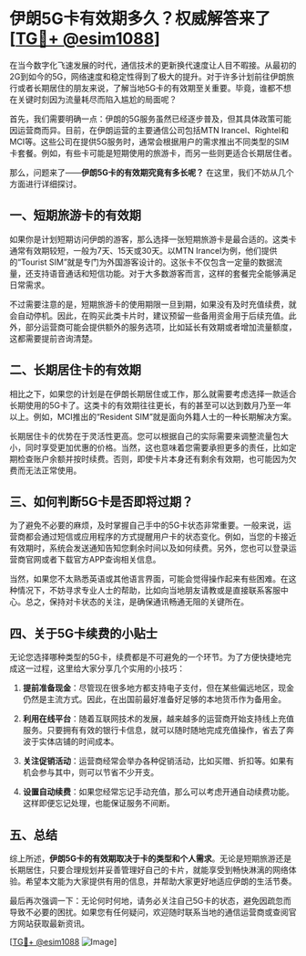 # 伊朗5G卡有效期多久？权威解答来了[[TG💪+ @esim1088](https://t.me/s/esim1088)]

在当今数字化飞速发展的时代，通信技术的更新换代速度让人目不暇接。从最初的2G到如今的5G，网络速度和稳定性得到了极大的提升。对于许多计划前往伊朗旅行或者长期居住的朋友来说，了解当地5G卡的有效期至关重要。毕竟，谁都不想在关键时刻因为流量耗尽而陷入尴尬的局面呢？

首先，我们需要明确一点：伊朗的5G服务虽然已经逐步普及，但其具体政策可能因运营商而异。目前，在伊朗运营的主要通信公司包括MTN Irancel、Rightel和MCI等。这些公司在提供5G服务时，通常会根据用户的需求推出不同类型的SIM卡套餐。例如，有些卡可能是短期使用的旅游卡，而另一些则更适合长期居住者。

那么，问题来了——**伊朗5G卡的有效期究竟有多长呢？** 在这里，我们不妨从几个方面进行详细探讨。

## 一、短期旅游卡的有效期

如果你是计划短期访问伊朗的游客，那么选择一张短期旅游卡是最合适的。这类卡通常有效期较短，一般为7天、15天或30天。以MTN Irancel为例，他们提供的“Tourist SIM”就是专门为外国游客设计的。这张卡不仅包含一定量的数据流量，还支持语音通话和短信功能。对于大多数游客而言，这样的套餐完全能够满足日常需求。

不过需要注意的是，短期旅游卡的使用期限一旦到期，如果没有及时充值续费，就会自动停机。因此，在购买此类卡片时，建议预留一些备用资金用于后续充值。此外，部分运营商可能会提供额外的服务选项，比如延长有效期或者增加流量额度，这都需要提前咨询清楚。

## 二、长期居住卡的有效期

相比之下，如果您的计划是在伊朗长期居住或工作，那么就需要考虑选择一款适合长期使用的5G卡了。这类卡的有效期往往更长，有的甚至可以达到数月乃至一年以上。例如，MCI推出的“Resident SIM”就是面向外籍人士的一种长期解决方案。

长期居住卡的优势在于灵活性更高。您可以根据自己的实际需要来调整流量包大小，同时享受更加优惠的价格。当然，这也意味着您需要承担更多的责任，比如定期检查账户余额并按时续费。否则，即使卡片本身还有剩余有效期，也可能因为欠费而无法正常使用。

## 三、如何判断5G卡是否即将过期？

为了避免不必要的麻烦，及时掌握自己手中的5G卡状态非常重要。一般来说，运营商都会通过短信或应用程序的方式提醒用户卡的状态变化。例如，当您的卡接近有效期时，系统会发送通知告知您剩余时间以及如何续费。另外，您也可以登录运营商官网或者下载官方APP查询相关信息。

当然，如果您不太熟悉英语或其他语言界面，可能会觉得操作起来有些困难。在这种情况下，不妨寻求专业人士的帮助，比如向当地朋友请教或是直接联系客服中心。总之，保持对卡状态的关注，是确保通讯畅通无阻的关键所在。

## 四、关于5G卡续费的小贴士

无论您选择哪种类型的5G卡，续费都是不可避免的一个环节。为了方便快捷地完成这一过程，这里给大家分享几个实用的小技巧：

1. **提前准备现金**：尽管现在很多地方都支持电子支付，但在某些偏远地区，现金仍然是主流方式。因此，在出国前最好准备好足够的本地货币作为备用金。
   
2. **利用在线平台**：随着互联网技术的发展，越来越多的运营商开始支持线上充值服务。只要拥有有效的银行卡信息，就可以随时随地完成充值操作，省去了奔波于实体店铺的时间成本。
   
3. **关注促销活动**：运营商经常会举办各种促销活动，比如买赠、折扣等。如果有机会参与其中，则可以节省不少开支。
   
4. **设置自动续费**：如果您经常忘记手动充值，那么可以考虑开通自动续费功能。这样即便忘记处理，也能保证服务不间断。

## 五、总结

综上所述，**伊朗5G卡的有效期取决于卡的类型和个人需求**。无论是短期旅游还是长期居住，只要合理规划并妥善管理好自己的卡片，就能享受到畅快淋漓的网络体验。希望本文能为大家提供有用的信息，并帮助大家更好地适应伊朗的生活节奏。

最后再次强调一下：无论何时何地，请务必关注自己5G卡的状态，避免因疏忽而导致不必要的困扰。如果您有任何疑问，欢迎随时联系当地的通信运营商或查阅官方网站获取最新资讯。

[[TG💪+ @esim1088](https://t.me/s/esim1088) ![Image](https://i.postimg.cc/4NQfJmqS/Snipaste-2025-05-13-00-14-12.png)]